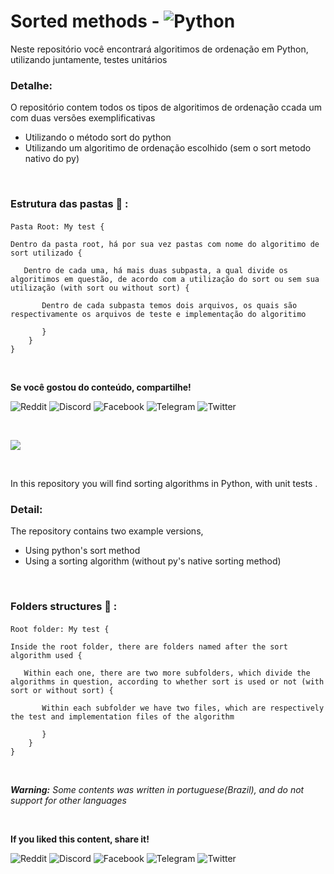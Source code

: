 # Sorted methods - ![Python](https://img.shields.io/badge/python-3670A0?style=for-the-badge&logo=python&logoColor=ffdd54)
Neste repositório você encontrará algoritimos de ordenação em Python, utilizando juntamente, testes unitários

### Detalhe:
O repositório contem todos os tipos de algoritimos de ordenação ccada um com duas versões exemplificativas 
* Utilizando o método sort do python
* Utilizando um algoritimo de ordenação escolhido (sem o sort metodo nativo do py)

<br />

### Estrutura das pastas 📁 : 

#### 
    Pasta Root: My test { 
    
    Dentro da pasta root, há por sua vez pastas com nome do algoritimo de sort utilizado {
    
       Dentro de cada uma, há mais duas subpasta, a qual divide os algoritimos em questão, de acordo com a utilização do sort ou sem sua utilização (with sort ou without sort) {
       
           Dentro de cada subpasta temos dois arquivos, os quais são respectivamente os arquivos de teste e implementação do algoritimo
           
           }
        }
    }

<br />

**Se você gostou do conteúdo, compartilhe!**

![Reddit](https://img.shields.io/badge/Reddit-%23FF4500.svg?style=for-the-badge&logo=Reddit&logoColor=white)
![Discord](https://img.shields.io/badge/Discord-%235865F2.svg?style=for-the-badge&logo=discord&logoColor=white)
![Facebook](https://img.shields.io/badge/Facebook-%231877F2.svg?style=for-the-badge&logo=Facebook&logoColor=white)
![Telegram](https://img.shields.io/badge/Telegram-2CA5E0?style=for-the-badge&logo=telegram&logoColor=white)
![Twitter](https://img.shields.io/badge/Twitter-%231DA1F2.svg?style=for-the-badge&logo=Twitter&logoColor=white)
  
<br />

![](https://i.imgur.com/waxVImv.png)

<br />

In this repository you will find sorting algorithms in Python, with unit tests .

### Detail:
The repository contains two example versions,
* Using python's sort method
* Using a sorting algorithm (without py's native sorting method)
  
<br />

### Folders structures 📁 :

####
    Root folder: My test {
    
    Inside the root folder, there are folders named after the sort algorithm used {
    
       Within each one, there are two more subfolders, which divide the algorithms in question, according to whether sort is used or not (with sort or without sort) {
       
           Within each subfolder we have two files, which are respectively the test and implementation files of the algorithm
           
           }
        }
    }

<br />

***Warning:*** *Some contents was written in portuguese(Brazil), and do not support for other languages* 

<br />

**If you liked this content, share it!**

![Reddit](https://img.shields.io/badge/Reddit-%23FF4500.svg?style=for-the-badge&logo=Reddit&logoColor=white)
![Discord](https://img.shields.io/badge/Discord-%235865F2.svg?style=for-the-badge&logo=discord&logoColor=white)
![Facebook](https://img.shields.io/badge/Facebook-%231877F2.svg?style=for-the-badge&logo=Facebook&logoColor=white)
![Telegram](https://img.shields.io/badge/Telegram-2CA5E0?style=for-the-badge&logo=telegram&logoColor=white)
![Twitter](https://img.shields.io/badge/Twitter-%231DA1F2.svg?style=for-the-badge&logo=Twitter&logoColor=white)
